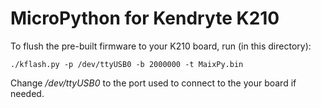 # MicroPython for Kendryte K210


To flush the pre-built firmware to your K210 board, run (in this directory):

```
./kflash.py -p /dev/ttyUSB0 -b 2000000 -t MaixPy.bin
```

Change */dev/ttyUSB0* to the port used to connect to the your board if needed.

